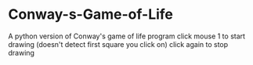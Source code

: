 # Conway-s-Game-of-Life
A python version of Conway's game of life program
click mouse 1 to start drawing (doesn't detect first square you click on) 
click again to stop drawing
